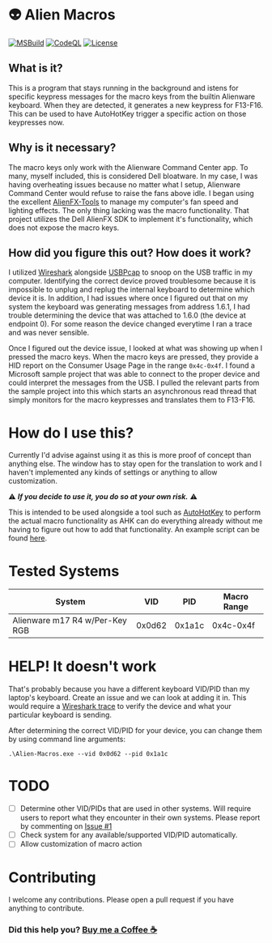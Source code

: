 # :alien: Alien Macros

<a href="https://github.com/mscreations/Alien-Macros/actions/workflows/msbuild.yml" rel="nofollow"><img src="https://github.com/mscreations/Alien-Macros/workflows/MSBuild/badge.svg" alt="MSBuild" style="max-width: 100%;"></a>
<a href="https://github.com/mscreations/Alien-Macros/actions/workflows/codeql.yml" rel="nofollow"><img src="https://github.com/mscreations/Alien-Macros/workflows/CodeQL/badge.svg" alt="CodeQL" style="max-width: 100%;"></a>
<a href="https://github.com/mscreations/Alien-Macros/blob/master/LICENSE" rel="nofollow"><img src="https://badgen.net/github/license/mscreations/Alien-Macros" alt="License" style="max-width: 100%;"></a>

## What is it?

This is a program that stays running in the background and istens for specific keypress messages for the macro keys from the builtin Alienware keyboard. When they are detected, it generates a new keypress for F13-F16. This can be used to have AutoHotKey trigger a specific action on those keypresses now.

## Why is it necessary?

The macro keys only work with the Alienware Command Center app. To many, myself included, this is considered Dell bloatware. In my case, I was having overheating issues because no matter what I setup, Alienware Command Center would refuse to raise the fans above idle. I began using the excellent [AlienFX-Tools](https://github.com/T-Troll/alienfx-tools) to manage my computer's fan speed and lighting effects. The only thing lacking was the macro functionality. That project utilizes the Dell AlienFX SDK to implement it's functionality, which does not expose the macro keys.

## How did you figure this out? How does it work?

I utilized [Wireshark](https://www.wireshark.org/) alongside [USBPcap](https://desowin.org/usbpcap/) to snoop on the USB traffic in my computer. Identifying the correct device proved troublesome because it is impossible to unplug and replug the internal keyboard to determine which device it is. In addition, I had issues where once I figured out that on my system the keyboard was generating messages from address 1.6.1, I had trouble determining the device that was attached to 1.6.0 (the device at endpoint 0). For some reason the device changed everytime I ran a trace and was never sensible.

Once I figured out the device issue, I looked at what was showing up when I pressed the macro keys. When the macro keys are pressed, they provide a HID report on the Consumer Usage Page in the range `0x4c-0x4f`. I found a Microsoft sample project that was able to connect to the proper device and could interpret the messages from the USB. I pulled the relevant parts from the sample project into this which starts an asynchronous read thread that simply monitors for the macro keypresses and translates them to F13-F16.

# How do I use this?

Currently I'd advise against using it as this is more proof of concept than anything else. The window has to stay open for the translation to work and I haven't implemented any kinds of settings or anything to allow customization.

:warning: ***If you decide to use it, you do so at your own risk.*** :warning:

This is intended to be used alongside a tool such as [AutoHotKey](https://www.autohotkey.com/) to perform the actual macro functionality as AHK can do everything already without me having to figure out how to add that functionality. An example script can be found [here](./ExampleAHKScript.ahk).

# Tested Systems

| System | VID | PID | Macro Range |
| ------ | --- | --- | ----------- |
| Alienware m17 R4 w/Per-Key RGB | 0x0d62 | 0x1a1c | 0x4c-0x4f |

# HELP! It doesn't work

That's probably because you have a different keyboard VID/PID than my laptop's keyboard. Create an issue and we can look at adding it in. This would require a [Wireshark trace](https://github.com/mscreations/Alien-Macros/wiki/Wireshark-Trace) to verify the device and what your particular keyboard is sending.

After determining the correct VID/PID for your device, you can change them by using command line arguments:

`.\Alien-Macros.exe --vid 0x0d62 --pid 0x1a1c`

# TODO

- [ ] Determine other VID/PIDs that are used in other systems. Will require users to report what they encounter in their own systems. Please report by commenting on [Issue #1](https://github.com/mscreations/Alien-Macros/issues/1)
- [ ] Check system for any available/supported VID/PID automatically.
- [ ] Allow customization of macro action

# Contributing

I welcome any contributions. Please open a pull request if you have anything to contribute.

### Did this help you? [Buy me a Coffee :coffee:](https://www.buymeacoffee.com/mscreations82)
